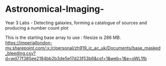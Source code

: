 # Astronomical-Imaging-
Year 3 Labs - Detecting galaxies, forming a catalogue of sources and producing a number count plot 


This is the starting base array to use : filesize is 286 MB. 
https://imperiallondon-my.sharepoint.com/:x:/r/personal/zh919_ic_ac_uk/Documents/base_masked_bleeding.csv?d=wd77f385ee2184bb2b3de5e17d23f53b6&csf=1&web=1&e=oWL1fb

